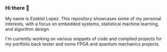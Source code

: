### Hi there 👋

My name is Ezekiel Lopez. This repository showcases some of my personal interests, with a focus on embedded systems, statistical machine learning, and algorithm design. 

I'm currently working on various snippets of code and complied projects for my portfolio back tester and some FPGA and quantum mechanics projects. 

<!-- **lopeze25/lopeze25** is a ✨ _special_ ✨ repository because its `README.md` (this file) appears on your GitHub profile.

Here are some ideas to get you started:
--> 
<!-- ### 🔭 I’m currently working on ...
-Working with Java fundamentals, Relational databases with MySQL, Web API Design 

-My personal portfolio. 

### 🌱 I’m currently learning ...

-MySQL
-Python
-Java
-Springboot 

### 👯 I’m looking to collaborate on ...

-Backend Development Projects

### 💬 Ask me about ...
---> 

